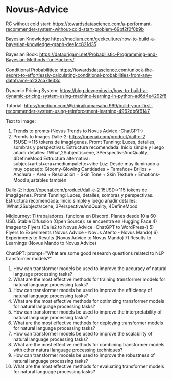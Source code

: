 # Novus-Advice

RC without cold start:
https://towardsdatascience.com/a-performant-recommender-system-without-cold-start-problem-69bf2f0f0b9b

Bayesian Knowledge
https://medium.com/geekculture/how-to-build-a-bayesian-knowledge-graph-dee1cc821d35

Bayesian Book:
https://dataorigami.net/Probabilistic-Programming-and-Bayesian-Methods-for-Hackers/

Conditional Probabilities:
https://towardsdatascience.com/unlock-the-secret-to-effortlessly-calculating-conditional-probabilities-from-any-dataframe-a232ca71e33c

Dynamic Pricing System:
https://blog.devgenius.io/how-to-build-a-dynamic-pricing-system-using-machine-learning-in-python-ad6d4e4292f8

Tutorial:
https://medium.com/@dhirajkumarsahu.999/build-your-first-recommender-system-using-reinforcement-learning-4962db6f6147

Text to Image:
1) Trends to promts (Novus Trends to Novus Advice -ChatGPT-)
2) Promts to Images 
Dalle-2: https://openai.com/product/dall-e-2 15USD:>115 tokens de imagágenes. Promt Tunning: Luces, detalles, sombras y perspectivas. Estructura recomendada: Inicio simple y luego añadir detalles: 1What,2Subject/scene, 3PerspectiveAndQuality, 4DefineMood
Estructura alternativa: subject+artist+era+mediumpalette+vibe
Luz: Desde muy iluminado a muy opacado: Gloomy-Glowing
Cantidades + Tamaños+ Brillos + Anchura + Área + Resolución + Skin Tone + Skin Texture + Emotions-Mood ajustables también

Dalle-2: https://openai.com/product/dall-e-2 15USD:>115 tokens de imagágenes. Promt Tunning: Luces, detalles, sombras y perspectivas. Estructura recomendada: Inicio simple y luego añadir detalles: 1What,2Subject/scene, 3PerspectiveAndQuality, 4DefineMood

Midjourney: 11 trabajadores, funciona en Discord. Planes desde 10 a 60 USD.
Stable Difussion (Open Source): se encuentra en Hugging Face
4) Images to Flyers (Dalle2 to Novus Advice -ChatGPT to WordPress-)
5) Flyers to Experiments (Novus Advice - Novus Atento - Novus Mando)
6) Experiments to Results (Novus Advice to Novus Mando)
7) Results to Learnings (Novus Mando to Novus Advice)


ChatGPT: prompt="What are some good research questions related to NLP transformer models?"
1. How can transformer models be used to improve the accuracy of natural language processing tasks?
2. What are the most effective methods for training transformer models for natural language processing tasks?
3. How can transformer models be used to improve the efficiency of natural language processing tasks?
4. What are the most effective methods for optimizing transformer models for natural language processing tasks?
5. How can transformer models be used to improve the interpretability of natural language processing tasks?
6. What are the most effective methods for deploying transformer models for natural language processing tasks?
7. How can transformer models be used to improve the scalability of natural language processing tasks?
8. What are the most effective methods for combining transformer models with other natural language processing techniques?
9. How can transformer models be used to improve the robustness of natural language processing tasks?
10. What are the most effective methods for evaluating transformer models for natural language processing tasks?
